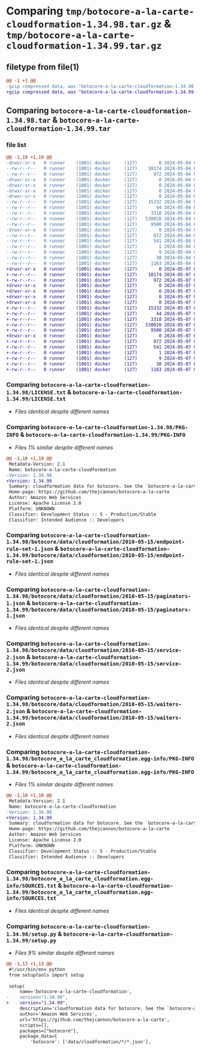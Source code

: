 # Comparing `tmp/botocore-a-la-carte-cloudformation-1.34.98.tar.gz` & `tmp/botocore-a-la-carte-cloudformation-1.34.99.tar.gz`

## filetype from file(1)

```diff
@@ -1 +1 @@
-gzip compressed data, was "botocore-a-la-carte-cloudformation-1.34.98.tar", last modified: Sat May  4 01:01:17 2024, max compression
+gzip compressed data, was "botocore-a-la-carte-cloudformation-1.34.99.tar", last modified: Tue May  7 01:02:19 2024, max compression
```

## Comparing `botocore-a-la-carte-cloudformation-1.34.98.tar` & `botocore-a-la-carte-cloudformation-1.34.99.tar`

### file list

```diff
@@ -1,19 +1,19 @@
-drwxr-xr-x   0 runner    (1001) docker     (127)        0 2024-05-04 01:01:17.406060 botocore-a-la-carte-cloudformation-1.34.98/
--rw-r--r--   0 runner    (1001) docker     (127)    10174 2024-05-04 01:01:17.000000 botocore-a-la-carte-cloudformation-1.34.98/LICENSE.txt
--rw-r--r--   0 runner    (1001) docker     (127)      972 2024-05-04 01:01:17.406060 botocore-a-la-carte-cloudformation-1.34.98/PKG-INFO
-drwxr-xr-x   0 runner    (1001) docker     (127)        0 2024-05-04 01:01:17.402060 botocore-a-la-carte-cloudformation-1.34.98/botocore/
-drwxr-xr-x   0 runner    (1001) docker     (127)        0 2024-05-04 01:01:17.402060 botocore-a-la-carte-cloudformation-1.34.98/botocore/data/
-drwxr-xr-x   0 runner    (1001) docker     (127)        0 2024-05-04 01:01:17.402060 botocore-a-la-carte-cloudformation-1.34.98/botocore/data/cloudformation/
-drwxr-xr-x   0 runner    (1001) docker     (127)        0 2024-05-04 01:01:17.406060 botocore-a-la-carte-cloudformation-1.34.98/botocore/data/cloudformation/2010-05-15/
--rw-r--r--   0 runner    (1001) docker     (127)    15332 2024-05-04 01:01:11.000000 botocore-a-la-carte-cloudformation-1.34.98/botocore/data/cloudformation/2010-05-15/endpoint-rule-set-1.json
--rw-r--r--   0 runner    (1001) docker     (127)       44 2024-05-04 01:01:11.000000 botocore-a-la-carte-cloudformation-1.34.98/botocore/data/cloudformation/2010-05-15/examples-1.json
--rw-r--r--   0 runner    (1001) docker     (127)     3318 2024-05-04 01:01:11.000000 botocore-a-la-carte-cloudformation-1.34.98/botocore/data/cloudformation/2010-05-15/paginators-1.json
--rw-r--r--   0 runner    (1001) docker     (127)   530020 2024-05-04 01:01:11.000000 botocore-a-la-carte-cloudformation-1.34.98/botocore/data/cloudformation/2010-05-15/service-2.json
--rw-r--r--   0 runner    (1001) docker     (127)     9500 2024-05-04 01:01:11.000000 botocore-a-la-carte-cloudformation-1.34.98/botocore/data/cloudformation/2010-05-15/waiters-2.json
-drwxr-xr-x   0 runner    (1001) docker     (127)        0 2024-05-04 01:01:17.406060 botocore-a-la-carte-cloudformation-1.34.98/botocore_a_la_carte_cloudformation.egg-info/
--rw-r--r--   0 runner    (1001) docker     (127)      972 2024-05-04 01:01:17.000000 botocore-a-la-carte-cloudformation-1.34.98/botocore_a_la_carte_cloudformation.egg-info/PKG-INFO
--rw-r--r--   0 runner    (1001) docker     (127)      541 2024-05-04 01:01:17.000000 botocore-a-la-carte-cloudformation-1.34.98/botocore_a_la_carte_cloudformation.egg-info/SOURCES.txt
--rw-r--r--   0 runner    (1001) docker     (127)        1 2024-05-04 01:01:17.000000 botocore-a-la-carte-cloudformation-1.34.98/botocore_a_la_carte_cloudformation.egg-info/dependency_links.txt
--rw-r--r--   0 runner    (1001) docker     (127)        9 2024-05-04 01:01:17.000000 botocore-a-la-carte-cloudformation-1.34.98/botocore_a_la_carte_cloudformation.egg-info/top_level.txt
--rw-r--r--   0 runner    (1001) docker     (127)       38 2024-05-04 01:01:17.406060 botocore-a-la-carte-cloudformation-1.34.98/setup.cfg
--rw-r--r--   0 runner    (1001) docker     (127)     1163 2024-05-04 01:01:17.000000 botocore-a-la-carte-cloudformation-1.34.98/setup.py
+drwxr-xr-x   0 runner    (1001) docker     (127)        0 2024-05-07 01:02:19.512093 botocore-a-la-carte-cloudformation-1.34.99/
+-rw-r--r--   0 runner    (1001) docker     (127)    10174 2024-05-07 01:02:19.000000 botocore-a-la-carte-cloudformation-1.34.99/LICENSE.txt
+-rw-r--r--   0 runner    (1001) docker     (127)      972 2024-05-07 01:02:19.512093 botocore-a-la-carte-cloudformation-1.34.99/PKG-INFO
+drwxr-xr-x   0 runner    (1001) docker     (127)        0 2024-05-07 01:02:19.508093 botocore-a-la-carte-cloudformation-1.34.99/botocore/
+drwxr-xr-x   0 runner    (1001) docker     (127)        0 2024-05-07 01:02:19.508093 botocore-a-la-carte-cloudformation-1.34.99/botocore/data/
+drwxr-xr-x   0 runner    (1001) docker     (127)        0 2024-05-07 01:02:19.508093 botocore-a-la-carte-cloudformation-1.34.99/botocore/data/cloudformation/
+drwxr-xr-x   0 runner    (1001) docker     (127)        0 2024-05-07 01:02:19.512093 botocore-a-la-carte-cloudformation-1.34.99/botocore/data/cloudformation/2010-05-15/
+-rw-r--r--   0 runner    (1001) docker     (127)    15332 2024-05-07 01:02:10.000000 botocore-a-la-carte-cloudformation-1.34.99/botocore/data/cloudformation/2010-05-15/endpoint-rule-set-1.json
+-rw-r--r--   0 runner    (1001) docker     (127)       44 2024-05-07 01:02:10.000000 botocore-a-la-carte-cloudformation-1.34.99/botocore/data/cloudformation/2010-05-15/examples-1.json
+-rw-r--r--   0 runner    (1001) docker     (127)     3318 2024-05-07 01:02:10.000000 botocore-a-la-carte-cloudformation-1.34.99/botocore/data/cloudformation/2010-05-15/paginators-1.json
+-rw-r--r--   0 runner    (1001) docker     (127)   530020 2024-05-07 01:02:10.000000 botocore-a-la-carte-cloudformation-1.34.99/botocore/data/cloudformation/2010-05-15/service-2.json
+-rw-r--r--   0 runner    (1001) docker     (127)     9500 2024-05-07 01:02:10.000000 botocore-a-la-carte-cloudformation-1.34.99/botocore/data/cloudformation/2010-05-15/waiters-2.json
+drwxr-xr-x   0 runner    (1001) docker     (127)        0 2024-05-07 01:02:19.512093 botocore-a-la-carte-cloudformation-1.34.99/botocore_a_la_carte_cloudformation.egg-info/
+-rw-r--r--   0 runner    (1001) docker     (127)      972 2024-05-07 01:02:19.000000 botocore-a-la-carte-cloudformation-1.34.99/botocore_a_la_carte_cloudformation.egg-info/PKG-INFO
+-rw-r--r--   0 runner    (1001) docker     (127)      541 2024-05-07 01:02:19.000000 botocore-a-la-carte-cloudformation-1.34.99/botocore_a_la_carte_cloudformation.egg-info/SOURCES.txt
+-rw-r--r--   0 runner    (1001) docker     (127)        1 2024-05-07 01:02:19.000000 botocore-a-la-carte-cloudformation-1.34.99/botocore_a_la_carte_cloudformation.egg-info/dependency_links.txt
+-rw-r--r--   0 runner    (1001) docker     (127)        9 2024-05-07 01:02:19.000000 botocore-a-la-carte-cloudformation-1.34.99/botocore_a_la_carte_cloudformation.egg-info/top_level.txt
+-rw-r--r--   0 runner    (1001) docker     (127)       38 2024-05-07 01:02:19.512093 botocore-a-la-carte-cloudformation-1.34.99/setup.cfg
+-rw-r--r--   0 runner    (1001) docker     (127)     1163 2024-05-07 01:02:19.000000 botocore-a-la-carte-cloudformation-1.34.99/setup.py
```

### Comparing `botocore-a-la-carte-cloudformation-1.34.98/LICENSE.txt` & `botocore-a-la-carte-cloudformation-1.34.99/LICENSE.txt`

 * *Files identical despite different names*

### Comparing `botocore-a-la-carte-cloudformation-1.34.98/PKG-INFO` & `botocore-a-la-carte-cloudformation-1.34.99/PKG-INFO`

 * *Files 1% similar despite different names*

```diff
@@ -1,10 +1,10 @@
 Metadata-Version: 2.1
 Name: botocore-a-la-carte-cloudformation
-Version: 1.34.98
+Version: 1.34.99
 Summary: cloudformation data for botocore. See the `botocore-a-la-carte` package for more info.
 Home-page: https://github.com/thejcannon/botocore-a-la-carte
 Author: Amazon Web Services
 License: Apache License 2.0
 Platform: UNKNOWN
 Classifier: Development Status :: 5 - Production/Stable
 Classifier: Intended Audience :: Developers
```

### Comparing `botocore-a-la-carte-cloudformation-1.34.98/botocore/data/cloudformation/2010-05-15/endpoint-rule-set-1.json` & `botocore-a-la-carte-cloudformation-1.34.99/botocore/data/cloudformation/2010-05-15/endpoint-rule-set-1.json`

 * *Files identical despite different names*

### Comparing `botocore-a-la-carte-cloudformation-1.34.98/botocore/data/cloudformation/2010-05-15/paginators-1.json` & `botocore-a-la-carte-cloudformation-1.34.99/botocore/data/cloudformation/2010-05-15/paginators-1.json`

 * *Files identical despite different names*

### Comparing `botocore-a-la-carte-cloudformation-1.34.98/botocore/data/cloudformation/2010-05-15/service-2.json` & `botocore-a-la-carte-cloudformation-1.34.99/botocore/data/cloudformation/2010-05-15/service-2.json`

 * *Files identical despite different names*

### Comparing `botocore-a-la-carte-cloudformation-1.34.98/botocore/data/cloudformation/2010-05-15/waiters-2.json` & `botocore-a-la-carte-cloudformation-1.34.99/botocore/data/cloudformation/2010-05-15/waiters-2.json`

 * *Files identical despite different names*

### Comparing `botocore-a-la-carte-cloudformation-1.34.98/botocore_a_la_carte_cloudformation.egg-info/PKG-INFO` & `botocore-a-la-carte-cloudformation-1.34.99/botocore_a_la_carte_cloudformation.egg-info/PKG-INFO`

 * *Files 1% similar despite different names*

```diff
@@ -1,10 +1,10 @@
 Metadata-Version: 2.1
 Name: botocore-a-la-carte-cloudformation
-Version: 1.34.98
+Version: 1.34.99
 Summary: cloudformation data for botocore. See the `botocore-a-la-carte` package for more info.
 Home-page: https://github.com/thejcannon/botocore-a-la-carte
 Author: Amazon Web Services
 License: Apache License 2.0
 Platform: UNKNOWN
 Classifier: Development Status :: 5 - Production/Stable
 Classifier: Intended Audience :: Developers
```

### Comparing `botocore-a-la-carte-cloudformation-1.34.98/botocore_a_la_carte_cloudformation.egg-info/SOURCES.txt` & `botocore-a-la-carte-cloudformation-1.34.99/botocore_a_la_carte_cloudformation.egg-info/SOURCES.txt`

 * *Files identical despite different names*

### Comparing `botocore-a-la-carte-cloudformation-1.34.98/setup.py` & `botocore-a-la-carte-cloudformation-1.34.99/setup.py`

 * *Files 9% similar despite different names*

```diff
@@ -1,13 +1,13 @@
 #!/usr/bin/env python
 from setuptools import setup
 
 setup(
     name='botocore-a-la-carte-cloudformation',
-    version="1.34.98",
+    version="1.34.99",
     description='cloudformation data for botocore. See the `botocore-a-la-carte` package for more info.',
     author='Amazon Web Services',
     url='https://github.com/thejcannon/botocore-a-la-carte',
     scripts=[],
     packages=["botocore"],
     package_data={
         'botocore': ['data/cloudformation/*/*.json'],
```

